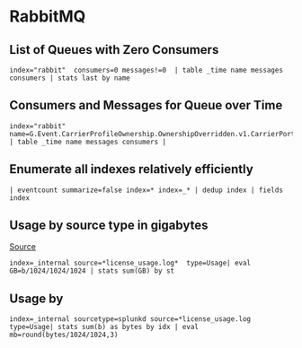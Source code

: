 
# RabbitMQ

## List of Queues with Zero Consumers

```
index="rabbit"  consumers=0 messages!=0  | table _time name messages consumers | stats last by name
```

## Consumers and Messages for Queue over Time

```
index="rabbit" name=G.Event.CarrierProfileOwnership.OwnershipOverridden.v1.CarrierPortalOwnershipOverriddenMessageObserver* | table _time name messages consumers |
```

## Enumerate all indexes relatively efficiently

```
| eventcount summarize=false index=* index=_* | dedup index | fields index
```

## Usage by source type in gigabytes

[Source](https://community.splunk.com/t5/Getting-Data-In/How-do-you-calculate-the-size-of-indexed-data-as-per-source-type/m-p/441638)

```
index=_internal source=*license_usage.log*  type=Usage| eval GB=b/1024/1024/1024 | stats sum(GB) by st
```

## Usage by

```
index=_internal sourcetype=splunkd source=*license_usage.log type=Usage| stats sum(b) as bytes by idx | eval mb=round(bytes/1024/1024,3)
```
